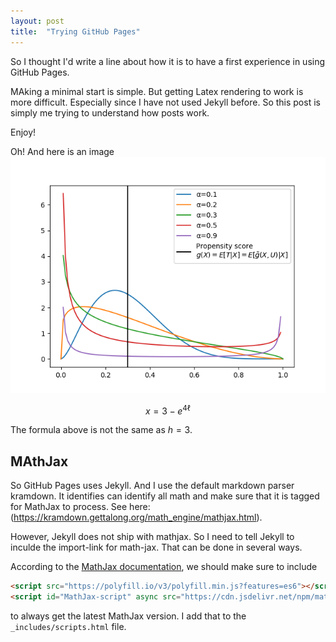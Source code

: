 ```yaml
---
layout: post
title:  "Trying GitHub Pages"
---
```

So I thought I'd write a line about how it is to have a first experience in using GitHub Pages.

MAking a minimal start is simple. But getting Latex rendering to work is more difficult. Especially since I have not used Jekyll before.
So this post is simply me trying to understand how posts work. 

Enjoy!


Oh! And here is an image ![Some curves in  achart](/assets/betas.png)


$$x=3-e^{4\ell}$$

The formula above is not the same as $h=3$.


## MAthJax
So GitHub Pages uses Jekyll. And I use the default markdown parser kramdown.
It identifies can identify all math and make sure that it is tagged for MathJax to process. See here: (https://kramdown.gettalong.org/math_engine/mathjax.html).

However, Jekyll does not ship with mathjax. So I need to tell Jekyll to inculde the import-link for math-jax.
That can be done in several ways. 

According to the [MathJax documentation](https://www.mathjax.org/#gettingstarted), we should make sure to include 
```html
<script src="https://polyfill.io/v3/polyfill.min.js?features=es6"></script>
<script id="MathJax-script" async src="https://cdn.jsdelivr.net/npm/mathjax@3/es5/tex-mml-chtml.js"></script>
```
to always get the latest MathJax version. I add that to the `_includes/scripts.html` file.
